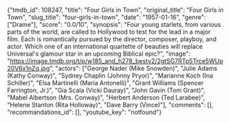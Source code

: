 {"tmdb_id": 108247, "title": "Four Girls in Town", "original_title": "Four Girls in Town", "slug_title": "four-girls-in-town", "date": "1957-01-16", "genre": ["Drame"], "score": "0.0/10", "synopsis": "Four young starlets, from various parts of the world, are called to Hollywood to test for the lead in a major film. Each is romantically pursued by the director, composer, playboy, and actor. Which one of an international quartette of beauties will replace Universal's glamour star in an upcoming Biblical epic?", "image": "https://image.tmdb.org/t/p/w185_and_h278_bestv2/2gtSG7RTp5Trce5WUp20V6x1nZq.jpg", "actors": ["George Nader (Mike Snowden)", "Julie Adams (Kathy Conway)", "Sydney Chaplin (Johnny Pryor)", "Marianne Koch (Ina Schiller)", "Elsa Martinelli (Maria Antonelli)", "Grant Williams (Spencer Farrington, Jr.)", "Gia Scala (Vicki Dauray)", "John Gavin (Tom Grant)", "Mabel Albertson (Mrs. Conway)", "Herbert Anderson (Ted Larabee)", "Helene Stanton (Rita Holloway)", "Dave Barry (Vince)"], "comments": [], "recommandations_id": [], "youtube_key": "notfound"}